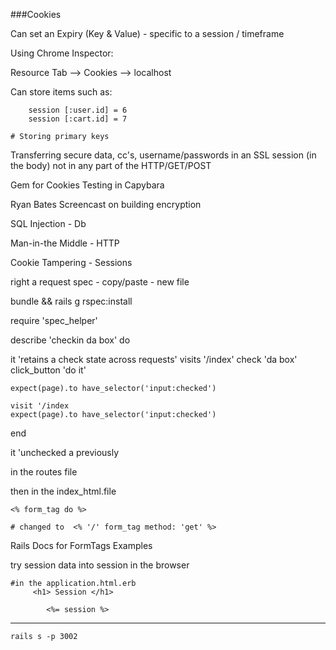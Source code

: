 ###Cookies

Can set an Expiry (Key & Value) - specific to a session / timeframe

Using Chrome Inspector:  

Resource Tab --> Cookies --> localhost

Can store items such as:

        session [:user.id] = 6
        session [:cart.id] = 7
    
    # Storing primary keys 
    
Transferring secure data, cc's, username/passwords in an SSL session (in the body) not in any part of the HTTP/GET/POST

Gem for Cookies Testing in Capybara

Ryan Bates Screencast on building encryption 

SQL Injection - Db

Man-in-the Middle - HTTP

Cookie Tampering - Sessions


right a request spec - copy/paste - new file

bundle && rails g rspec:install

require 'spec_helper'

describe 'checkin da box' do

it 'retains a check state across requests'
    visits '/index'
    check 'da box'
    click_button 'do it'
    
    expect(page).to have_selector('input:checked')

    visit '/index
    expect(page).to have_selector('input:checked')
end
  
it 'unchecked a previously 

in the routes file


then in the index_html.file

    <% form_tag do %>
        
    # changed to  <% '/' form_tag method: 'get' %>
    
Rails Docs for FormTags Examples

try session data into session in the browser

    #in the application.html.erb
         <h1> Session </h1>
    
            <%= session %>
        
  ______  

    rails s -p 3002
    
     